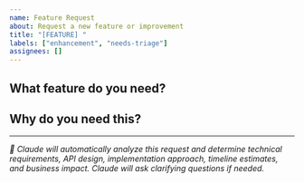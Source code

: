 ```yaml
---
name: Feature Request
about: Request a new feature or improvement
title: "[FEATURE] "
labels: ["enhancement", "needs-triage"]
assignees: []
---
```


## What feature do you need?
<!-- Describe what you'd like to be able to do -->



## Why do you need this?
<!-- What problem does this solve or what goal does this help achieve? -->



---
*🤖 Claude will automatically analyze this request and determine technical requirements, API design, implementation approach, timeline estimates, and business impact. Claude will ask clarifying questions if needed.*